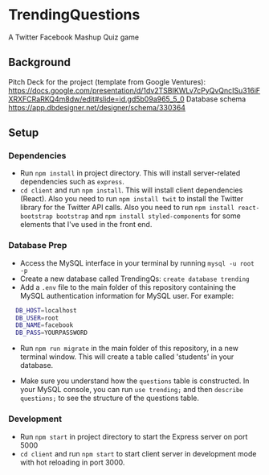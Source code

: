 # TrendingQuestions

A Twitter Facebook Mashup Quiz game

## Background

Pitch Deck for the project (template from Google Ventures):
https://docs.google.com/presentation/d/1dv2TSBIKWLv7cPyQvQncISu316iFXRXFCRaRKQ4m8dw/edit#slide=id.gd5b09a965_5_0
Database schema
https://app.dbdesigner.net/designer/schema/330364

## Setup

### Dependencies

- Run `npm install` in project directory. This will install server-related dependencies such as `express`.
- `cd client` and run `npm install`. This will install client dependencies (React). Also you need to run `npm install twit` to install the Twitter library for the Twitter API calls. Also you need to run `npm install react-bootstrap bootstrap` and `npm install styled-components` for some elements that I've used in the front end.

### Database Prep

- Access the MySQL interface in your terminal by running `mysql -u root -p`
- Create a new database called TrendingQs: `create database trending`
- Add a `.env` file to the main folder of this repository containing the MySQL authentication information for MySQL user. For example:

```bash
  DB_HOST=localhost
  DB_USER=root
  DB_NAME=facebook
  DB_PASS=YOURPASSWORD
```

- Run `npm run migrate` in the main folder of this repository, in a new terminal window. This will create a table called 'students' in your database.

- Make sure you understand how the `questions` table is constructed. In your MySQL console, you can run `use trending;` and then `describe questions;` to see the structure of the questions table.

### Development

- Run `npm start` in project directory to start the Express server on port 5000
- `cd client` and run `npm start` to start client server in development mode with hot reloading in port 3000.
